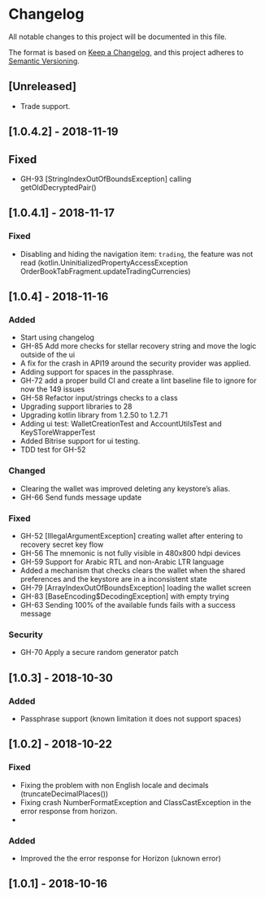 # Changelog
All notable changes to this project will be documented in this file.

The format is based on [Keep a Changelog](https://keepachangelog.com/en/1.0.0/),
and this project adheres to [Semantic Versioning](https://semver.org/spec/v2.0.0.html).

## [Unreleased]
- Trade support.
## [1.0.4.2] - 2018-11-19
## Fixed
- GH-93 [StringIndexOutOfBoundsException] calling getOldDecryptedPair()

## [1.0.4.1] - 2018-11-17
### Fixed
- Disabling and hiding the navigation item: `trading`, the feature was not read
(kotlin.UninitializedPropertyAccessException OrderBookTabFragment.updateTradingCurrencies)

## [1.0.4] - 2018-11-16
### Added
- Start using changelog
- GH-85 Add more checks for stellar recovery string and move the logic outside of the ui
- A fix for the crash in API19 around the security provider was applied.
- Adding support for spaces in the passphrase.
- GH-72 add a proper build CI and create a lint baseline file to ignore for now the 149 issues
- GH-58 Refactor input/strings checks to a class 
- Upgrading support libraries to 28
- Upgrading kotlin library from 1.2.50 to 1.2.71
- Adding ui test: WalletCreationTest and AccountUtilsTest and KeySToreWrapperTest
- Added Bitrise support for ui testing.
- TDD test for GH-52

### Changed
- Clearing the wallet was improved deleting any keystore’s alias.
- GH-66 Send funds message update

### Fixed
- GH-52 [IllegalArgumentException] creating wallet after entering to recovery secret key flow
- GH-56 The mnemonic is not fully visible in 480x800 hdpi devices
- GH-59 Support for Arabic RTL and non-Arabic LTR language
- Added a mechanism that checks clears the wallet when the shared preferences and the keystore are in a inconsistent state
- GH-79 [ArrayIndexOutOfBoundsException] loading the wallet screen
- GH-83 [BaseEncoding$DecodingException] with empty trying
- GH-63 Sending 100% of the available funds fails with a success message

### Security
- GH-70 Apply a secure random generator patch


## [1.0.3] - 2018-10-30
### Added
- Passphrase support (known limitation it does not support spaces)


## [1.0.2] - 2018-10-22
### Fixed
- Fixing the problem with non English locale and decimals (truncateDecimalPlaces())
- Fixing crash NumberFormatException and ClassCastException in the error response from horizon.
- 
### Added
- Improved the the error response for Horizon (uknown error)

## [1.0.1] - 2018-10-16